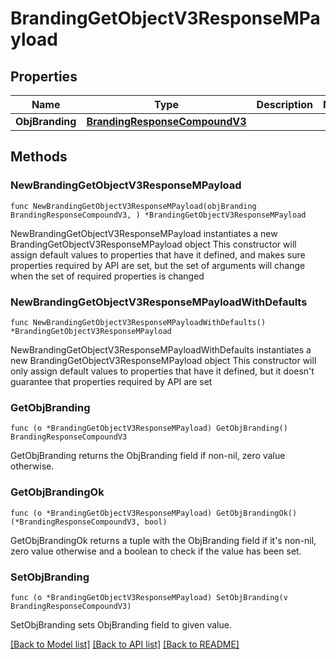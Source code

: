 # BrandingGetObjectV3ResponseMPayload

## Properties

Name | Type | Description | Notes
------------ | ------------- | ------------- | -------------
**ObjBranding** | [**BrandingResponseCompoundV3**](BrandingResponseCompoundV3.md) |  | 

## Methods

### NewBrandingGetObjectV3ResponseMPayload

`func NewBrandingGetObjectV3ResponseMPayload(objBranding BrandingResponseCompoundV3, ) *BrandingGetObjectV3ResponseMPayload`

NewBrandingGetObjectV3ResponseMPayload instantiates a new BrandingGetObjectV3ResponseMPayload object
This constructor will assign default values to properties that have it defined,
and makes sure properties required by API are set, but the set of arguments
will change when the set of required properties is changed

### NewBrandingGetObjectV3ResponseMPayloadWithDefaults

`func NewBrandingGetObjectV3ResponseMPayloadWithDefaults() *BrandingGetObjectV3ResponseMPayload`

NewBrandingGetObjectV3ResponseMPayloadWithDefaults instantiates a new BrandingGetObjectV3ResponseMPayload object
This constructor will only assign default values to properties that have it defined,
but it doesn't guarantee that properties required by API are set

### GetObjBranding

`func (o *BrandingGetObjectV3ResponseMPayload) GetObjBranding() BrandingResponseCompoundV3`

GetObjBranding returns the ObjBranding field if non-nil, zero value otherwise.

### GetObjBrandingOk

`func (o *BrandingGetObjectV3ResponseMPayload) GetObjBrandingOk() (*BrandingResponseCompoundV3, bool)`

GetObjBrandingOk returns a tuple with the ObjBranding field if it's non-nil, zero value otherwise
and a boolean to check if the value has been set.

### SetObjBranding

`func (o *BrandingGetObjectV3ResponseMPayload) SetObjBranding(v BrandingResponseCompoundV3)`

SetObjBranding sets ObjBranding field to given value.



[[Back to Model list]](../README.md#documentation-for-models) [[Back to API list]](../README.md#documentation-for-api-endpoints) [[Back to README]](../README.md)


